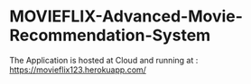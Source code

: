 # MOVIEFLIX-Advanced-Movie-Recommendation-System

The Application is hosted at Cloud and running at : https://movieflix123.herokuapp.com/
